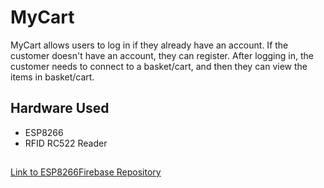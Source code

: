 # MyCart

MyCart allows users to log in if they already have an account. If the customer doesn't have an account, they can register. After logging in, the customer needs to connect to a basket/cart, and then they can view the items in basket/cart.


## Hardware Used
- ESP8266
- RFID RC522 Reader

## 
[Link to ESP8266Firebase Repository](https://github.com/Rupakpoddar/ESP8266Firebase)
